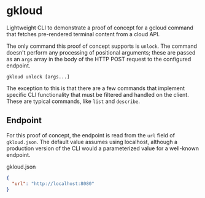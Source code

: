 # gkloud

Lightweight CLI to demonstrate a proof of concept for a gcloud command that
fetches pre-rendered terminal content from a cloud API.

The only command this proof of concept supports is `unlock`. The command
doesn't perform any processing of positional arguments; these are passed
as an `args` array in the body of the HTTP POST request to the configured
endpoint.

```text
gkloud unlock [args...]
```

The exception to this is that there are a few commands that implement
specific CLI functionality that must be filtered and handled on the client.
These are typical commands, like `list` and `describe`.

## Endpoint

For this proof of concept, the endpoint is read from the `url` field of
`gkloud.json`. The default value assumes using localhost, although a
production version of the CLI would a parameterized value for a well-known
endpoint.

gkloud.json

```json
{
  "url": "http://localhost:8080"
}
